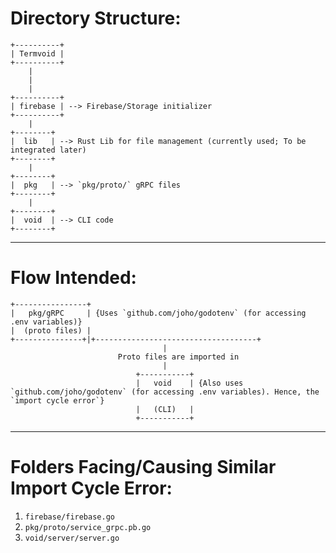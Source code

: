 # Directory Structure:
```
+----------+
| Termvoid |
+----------+
    |
    |
    | 
+----------+
| firebase | --> Firebase/Storage initializer 
+----------+
    | 
+--------+
|  lib   | --> Rust Lib for file management (currently used; To be integrated later)
+--------+
    | 
+--------+
|  pkg   | --> `pkg/proto/` gRPC files
+--------+
    | 
+--------+
|  void  | --> CLI code
+--------+
```
----

# Flow Intended:

```
+----------------+
|   pkg/gRPC     | {Uses `github.com/joho/godotenv` (for accessing .env variables)}
|  (proto files) | 
+---------------+|+------------------------------------+       
                                  |
                        Proto files are imported in
                                  |
                            +-----------+
                            |   void    | {Also uses `github.com/joho/godotenv` (for accessing .env variables). Hence, the `import cycle error`}
                            |   (CLI)   |
                            +-----------+

```
----

# Folders Facing/Causing Similar Import Cycle Error:

1. `firebase/firebase.go`
2. `pkg/proto/service_grpc.pb.go`
3. `void/server/server.go`
